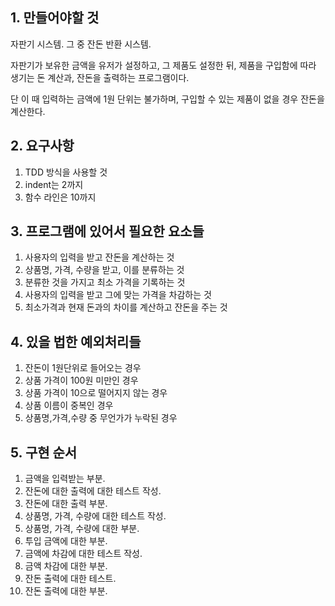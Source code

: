 ## 1. 만들어야할 것

자판기 시스템. 그 중 잔돈 반환 시스템.

자판기가 보유한 금액을 유저가 설정하고, 그 제품도 설정한 뒤, 제품을 구입함에 따라 생기는 돈 계산과, 잔돈을 출력하는 프로그램이다.

단 이 때 입력하는 금액에 1원 단위는 불가하며, 구입할 수 있는 제품이 없을 경우 잔돈을 계산한다.


## 2. 요구사항

1. TDD 방식을 사용할 것
2. indent는 2까지
3. 함수 라인은 10까지

## 3. 프로그램에 있어서 필요한 요소들

1. 사용자의 입력을 받고 잔돈을 계산하는 것
2. 상품명, 가격, 수량을 받고, 이를 분류하는 것
3. 분류한 것을 가지고 최소 가격을 기록하는 것
4. 사용자의 입력을 받고 그에 맞는 가격을 차감하는 것
5. 최소가격과 현재 돈과의 차이를 계산하고 잔돈을 주는 것

## 4. 있을 법한 예외처리들

1. 잔돈이 1원단위로 들어오는 경우
2. 상품 가격이 100원 미만인 경우
3. 상품 가격이 10으로 떨어지지 않는 경우
4. 상품 이름이 중복인 경우
5. 상품명,가격,수량 중 무언가가 누락된 경우


## 5. 구현 순서

1. 금액을 입력받는 부분.
2. 잔돈에 대한 출력에 대한 테스트 작성.
3. 잔돈에 대한 출력 부분.
4. 상품명, 가격, 수량에 대한 테스트 작성.
5. 상품명, 가격, 수량에 대한 부분.
6. 투입 금액에 대한 부분.
7. 금액에 차감에 대한 테스트 작성.
8. 금액 차감에 대한 부분.
9. 잔돈 출력에 대한 테스트.
10. 잔돈 출력에 대한 부분.